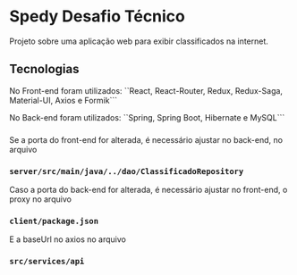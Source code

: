 # Spedy Desafio Técnico

Projeto sobre uma aplicação web para exibir classificados na internet.

## Tecnologias

No Front-end foram utilizados:
``React, React-Router, Redux, Redux-Saga, Material-UI, Axios e Formik```

No Back-end foram utilizados:
``Spring, Spring Boot, Hibernate e MySQL```

###

Se a porta do front-end for alterada, é necessário ajustar no back-end, no arquivo

### `server/src/main/java/../dao/ClassificadoRepository`

Caso a porta do back-end for alterada, é necessário ajustar no front-end, o proxy no arquivo

### `client/package.json`

E a baseUrl no axios no arquivo

### `src/services/api`
